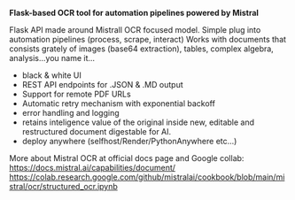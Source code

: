 **Flask-based OCR tool for automation pipelines powered by Mistral**

Flask API made around Mistrall OCR focused model.
Simple plug into automation pipelines (process, scrape, interact)
Works with documents that consists grately of images (base64 extraction), tables, complex algebra, analysis…you name it... 


- black & white UI
- REST API endpoints for .JSON & .MD output
- Support for remote PDF URLs
- Automatic retry mechanism with exponential backoff
- error handling and logging 
- retains inteligence value of the original inside new, editable and restructured document digestable for AI.
- deploy anywhere (selfhost/Render/PythonAnywhere etc...)

More about Mistral OCR at official docs page and Google collab:
https://docs.mistral.ai/capabilities/document/
https://colab.research.google.com/github/mistralai/cookbook/blob/main/mistral/ocr/structured_ocr.ipynb